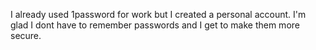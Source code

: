 I already used 1password for work but I created a personal account. I'm glad I dont have to remember passwords and I get to make them more secure. 